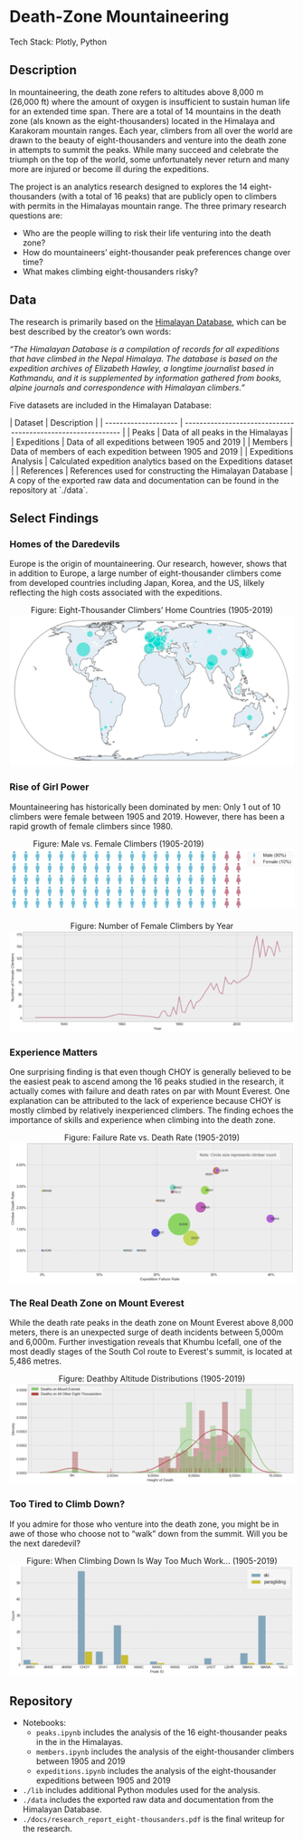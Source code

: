 # Death-Zone Mountaineering  
Tech Stack: Plotly, Python

## Description
In mountaineering, the death zone refers to altitudes above 8,000 m (26,000 ft) where the amount of oxygen is insufficient to sustain human life for an extended time span. There are a total of 14 mountains in the death zone (als known as the eight-thousanders) located in the Himalaya and Karakoram mountain ranges. Each year, climbers from all over the world are drawn to the beauty of eight-thousanders and venture into the death zone in attempts to summit the peaks. While many succeed and celebrate the triumph on the top of the world, some unfortunately never return and many more are injured or become ill during the expeditions.  

The project is an analytics research designed to explores the 14 eight-thousanders (with a total of 16 peaks) that are publicly open to climbers with permits in the Himalayas mountain range. The three primary research questions are:

- Who are the people willing to risk their life venturing into the death zone?
- How do mountaineers’ eight-thousander peak preferences change over time?
- What makes climbing eight-thousanders risky?

## Data

The research is primarily based on the [Himalayan Database](https://www.himalayandatabase.com/), which can be best described by the creator’s own words:

*“The Himalayan Database is a compilation of records for all expeditions that have climbed in the Nepal Himalaya. The database is based on the expedition archives of Elizabeth Hawley, a longtime journalist based in Kathmandu, and it is supplemented by information gathered from books, alpine journals and correspondence with Himalayan climbers.”*

Five datasets are included in the Himalayan Database:
<div align="center">
| Dataset              | Description                                                  |
| -------------------- | ------------------------------------------------------------ |
| Peaks                | Data of all peaks in the Himalayas                           |
| Expeditions          | Data of all expeditions between 1905 and 2019                |
| Members              | Data of members of each expedition between 1905 and 2019     |
| Expeditions Analysis | Calculated expedition analytics based on the Expeditions dataset |
| References           | References used for constructing the Himalayan Database      |
</div>
A copy of the exported raw data and documentation can be found in the repository at `./data`.

## Select Findings
### Homes of the Daredevils

Europe is the origin of mountaineering. Our research, however, shows that in addition to Europe, a large number of eight-thousander climbers come from developed countries including Japan, Korea, and the US, lilkely reflecting the high costs associated with the expeditions.

<div align="center">
Figure: Eight-Thousander Climbers’ Home Countries (1905-2019)
<img src="./img/climber_homes.png">
</div>
  
### Rise of Girl Power

Mountaineering has historically been dominated by men: Only 1 out of 10 climbers were female between 1905 and 2019. However, there has been a rapid growth of female climbers since 1980.
<div align="center">
Figure: Male vs. Female Climbers (1905-2019)&nbsp;&nbsp;&nbsp;&nbsp;&nbsp;&nbsp;&nbsp;&nbsp;&nbsp;&nbsp;&nbsp;&nbsp;&nbsp;&nbsp;&nbsp;&nbsp;&nbsp;&nbsp;&nbsp;&nbsp;&nbsp;&nbsp;&nbsp;&nbsp;&nbsp;&nbsp;&nbsp;&nbsp;&nbsp;&nbsp;  
<img src="./img/gender.png">
</div>
<br/>
<div align="center">
Figure: Number of Female Climbers by Year
<img src="./img/girl_power.png">
</div>

### Experience Matters

One surprising finding is that even though CHOY is generally believed to be the easiest peak to ascend among the 16 peaks studied in the research, it actually comes with failure and death rates on par with Mount Everest. One explanation can be attributed to the lack of experience because CHOY is mostly climbed by relatively inexperienced climbers. The finding echoes the importance of skills and experience when climbing into the death zone.

<div align="center">
Figure: Failure Rate vs. Death Rate (1905-2019)
<img src="./img/choy.png">
</div>

### The Real Death Zone on Mount Everest

While the death rate peaks in the death zone on Mount Everest above 8,000 meters, there is an unexpected surge of death incidents between 5,000m and 6,000m. Further investigation reveals that Khumbu Icefall, one of the most deadly stages of the South Col route to Everest's summit, is located at 5,486 metres.

<div align="center">
Figure: Deathby Altitude Distributions (1905-2019)
<img src="./img/real_death_zone.png">
</div>

### Too Tired to Climb Down?

If you admire for those who venture into the death zone, you might be in awe of those who choose not to “walk” down from the summit. Will you be the next daredevil?

<div align="center">
Figure: When Climbing Down Is Way Too Much Work... (1905-2019)
<img src="./img/fly.png">
</div>

## Repository 

- Notebooks:
  - `peaks.ipynb` includes the analysis of the 16 eight-thousander peaks in the in the Himalayas.
  - `members.ipynb` includes the analysis of the eight-thousander climbers between 1905 and 2019
  - `expeditions.ipynb` includes the analysis of the eight-thousander expeditions between 1905 and 2019
- `./lib` includes additional Python modules used for the analysis.
- `./data` includes the exported raw data and documentation from the Himalayan Database.
- `./docs/research_report_eight-thousanders.pdf` is the final writeup for the research.  

